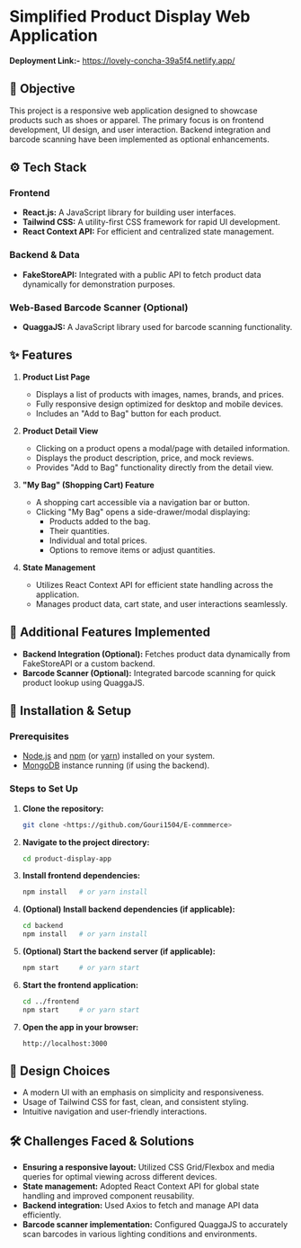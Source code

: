 # Simplified Product Display Web Application

**Deployment Link:-** https://lovely-concha-39a5f4.netlify.app/
## 🎯 Objective

This project is a responsive web application designed to showcase products such as shoes or apparel. The primary focus is on frontend development, UI design, and user interaction. Backend integration and barcode scanning have been implemented as optional enhancements.

## ⚙️ Tech Stack

### Frontend

*   **React.js:** A JavaScript library for building user interfaces.
*   **Tailwind CSS:** A utility-first CSS framework for rapid UI development.
*   **React Context API:** For efficient and centralized state management.

### Backend & Data

*   **FakeStoreAPI:** Integrated with a public API to fetch product data dynamically for demonstration purposes.


### Web-Based Barcode Scanner (Optional)

*   **QuaggaJS:**  A JavaScript library used for barcode scanning functionality.

## ✨ Features

1.  **Product List Page**

    *   Displays a list of products with images, names, brands, and prices.
    *   Fully responsive design optimized for desktop and mobile devices.
    *   Includes an "Add to Bag" button for each product.

2.  **Product Detail View**

    *   Clicking on a product opens a modal/page with detailed information.
    *   Displays the product description, price, and mock reviews.
    *   Provides "Add to Bag" functionality directly from the detail view.

3.  **"My Bag" (Shopping Cart) Feature**

    *   A shopping cart accessible via a navigation bar or button.
    *   Clicking "My Bag" opens a side-drawer/modal displaying:
        *   Products added to the bag.
        *   Their quantities.
        *   Individual and total prices.
        *   Options to remove items or adjust quantities.

4.  **State Management**

    *   Utilizes React Context API for efficient state handling across the application.
    *   Manages product data, cart state, and user interactions seamlessly.

## 🚀 Additional Features Implemented

*   **Backend Integration (Optional):** Fetches product data dynamically from FakeStoreAPI or a custom backend.
*   **Barcode Scanner (Optional):**  Integrated barcode scanning for quick product lookup using QuaggaJS.

## 📖 Installation & Setup

### Prerequisites

*   [Node.js](https://nodejs.org/) and [npm](https://www.npmjs.com/) (or [yarn](https://yarnpkg.com/)) installed on your system.
*   [MongoDB](https://www.mongodb.com/) instance running (if using the backend).

### Steps to Set Up

1.  **Clone the repository:**

    ```bash
    git clone <https://github.com/Gouri1504/E-commmerce>
    ```

2.  **Navigate to the project directory:**

    ```bash
    cd product-display-app
    ```

3.  **Install frontend dependencies:**

    ```bash
    npm install   # or yarn install
    ```

4.  **(Optional) Install backend dependencies (if applicable):**

    ```bash
    cd backend
    npm install   # or yarn install
    ```

5.  **(Optional) Start the backend server (if applicable):**

    ```bash
    npm start     # or yarn start
    ```

6.  **Start the frontend application:**

    ```bash
    cd ../frontend
    npm start     # or yarn start
    ```

7.  **Open the app in your browser:**

    ```
    http://localhost:3000
    ```

## 🎨 Design Choices

*   A modern UI with an emphasis on simplicity and responsiveness.
*   Usage of Tailwind CSS for fast, clean, and consistent styling.
*   Intuitive navigation and user-friendly interactions.

## 🛠️ Challenges Faced & Solutions

*   **Ensuring a responsive layout:**  Utilized CSS Grid/Flexbox and media queries for optimal viewing across different devices.
*   **State management:**  Adopted React Context API for global state handling and improved component reusability.
*   **Backend integration:** Used Axios to fetch and manage API data efficiently.
*   **Barcode scanner implementation:** Configured QuaggaJS to accurately scan barcodes in various lighting conditions and environments.